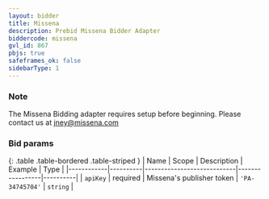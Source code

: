 ```yaml
---
layout: bidder
title: Missena
description: Prebid Missena Bidder Adapter
biddercode: missena
gvl_id: 867
pbjs: true
safeframes_ok: false
sidebarType: 1
---
```


### Note

The Missena Bidding adapter requires setup before beginning. Please contact us at <jney@missena.com>

### Bid params

{: .table .table-bordered .table-striped }
| Name       | Scope    | Description                | Example         | Type     |
|------------|----------|----------------------------|-----------------|----------|
| `apiKey`   | required | Missena's publisher token  | `'PA-34745704'` | `string` |

